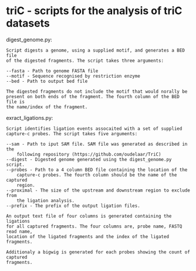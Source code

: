 # triC - scripts for the analysis of triC datasets

digest_genome.py:
    
    Script digests a genome, using a supplied motif, and generates a BED file
    of the digested fragments. The script takes three arguments:

    --fasta - Path to genome FASTA file
    --motif - Sequence recognised by restriction enzyme
    --bed - Path to output bed file

    The digested fragments do not include the motif that would norally be
    present on both ends of the fragment. The fourth column of the BED file is
    the name/index of the fragment.

exract_ligations.py:

    Script identifies ligation events assocaited with a set of supplied
    capture-c probes. The script takes five arguments:

    --sam - Path to iput SAM file. SAM file was generated as described in the
        following repository (https://github.com/oudelaar/TriC)
    --digest - Digested genome generated using the digest_genome.py script.
    --probes - Path to a 4 column BED file containing the location of the
        capture-c probes. The fourth column should be the name of the captured
        region.
    --proximal - The size of the upstream and downstream region to exclude from
        the ligation analysis.
    --prefix - The prefix of the output ligation files.

    An output text file of four columns is generated containing the ligations
    for all captured fragments. The four columns are, probe name, FASTQ read name,
    location of the ligated fragments and the index of the ligated fragments.
    
    Additionaly a bigwig is generated for each probes showing the count of captured
    fragments.
